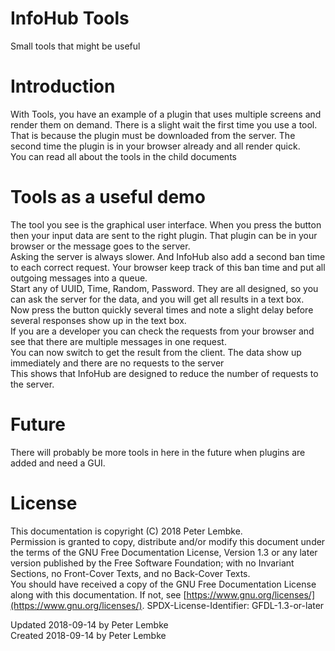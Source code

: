 # InfoHub Tools

Small tools that might be useful

# Introduction

With Tools, you have an example of a plugin that uses multiple screens and render them on demand. There is a slight wait
the first time you use a tool. That is because the plugin must be downloaded from the server. The second time the plugin
is in your browser already and all render quick.  
You can read all about the tools in the child documents

# Tools as a useful demo

The tool you see is the graphical user interface. When you press the button then your input data are sent to the right
plugin. That plugin can be in your browser or the message goes to the server.  
Asking the server is always slower. And InfoHub also add a second ban time to each correct request. Your browser keep
track of this ban time and put all outgoing messages into a queue.  
Start any of UUID, Time, Random, Password. They are all designed, so you can ask the server for the data, and you will get
all results in a text box.  
Now press the button quickly several times and note a slight delay before several responses show up in the text box.  
If you are a developer you can check the requests from your browser and see that there are multiple messages in one
request.  
You can now switch to get the result from the client. The data show up immediately and there are no requests to the
server  
This shows that InfoHub are designed to reduce the number of requests to the server.

# Future

There will probably be more tools in here in the future when plugins are added and need a GUI.

# License

This documentation is copyright (C) 2018 Peter Lembke.  
Permission is granted to copy, distribute and/or modify this document under the terms of the GNU Free Documentation
License, Version 1.3 or any later version published by the Free Software Foundation; with no Invariant Sections, no
Front-Cover Texts, and no Back-Cover Texts.  
You should have received a copy of the GNU Free Documentation License along with this documentation. If not,
see [https://www.gnu.org/licenses/](https://www.gnu.org/licenses/). SPDX-License-Identifier: GFDL-1.3-or-later

Updated 2018-09-14 by Peter Lembke  
Created 2018-09-14 by Peter Lembke  
